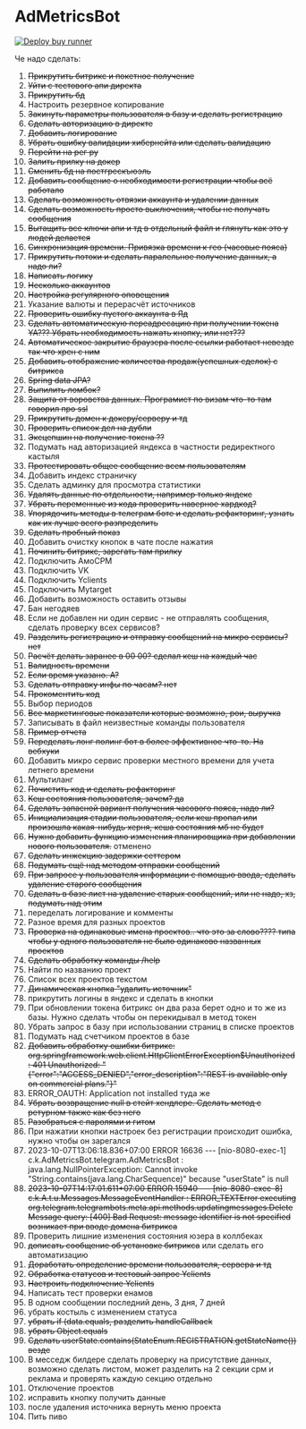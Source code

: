 # AdMetricsBot

[![Deploy buy runner](https://github.com/HCKRMN/AdMetricsBot/actions/workflows/deploy-job.yml/badge.svg?branch=WebHook)](https://github.com/HCKRMN/AdMetricsBot/actions/workflows/deploy-job.yml)



Че надо сделать:
1) ~~Прикрутить битрикс и покетное получение~~
2) ~~Уйти с тестового апи директа~~
3) ~~Прикрутить бд~~
4) Настроить резервное копирование
5) ~~Закинуть параметры пользователя в базу и сделать регистрацию~~
6) ~~Сделать авторизацию в директе~~
7) ~~Добавить логирование~~
8) ~~Убрать ошибку валидации хибернейта или сделать валидацию~~
9) ~~Перейти на рег ру~~
10) ~~Залить прилку на докер~~
11) ~~Сменить бд на постгрескъюэль~~
12) ~~Добавить сообщение о необходимости регистрации чтобы всё работало~~
13) ~~Сделать возможность отвязки аккаунта и удалении данных~~
14) ~~Сделать возможность просто выключения, чтобы не получать сообщения~~
15) ~~Вытащить все ключи апи и тд в отдельный файл и глянуть как это у людей делается~~
16) ~~Синхронизация времени. Привязка времени к гео (часовые пояса)~~
17) ~~Прикрутить потоки и сделать паралельное получение данных, а надо ли?~~
18) ~~Написать логику~~
19) ~~Несколько аккаунтов~~
20) ~~Настройка регулярного оповещения~~
21) Указание валюты и перерасчёт источников
22) ~~Проверить ошибку пустого аккаунта в Яд~~
23) ~~Сделать автоматическую переадресацию при получении токена YA??? Убрать необходимость нажать кнопку, или нет???~~
24) ~~Автоматическое закрытие браузера после ссылки работает невезде так что хрен с ним~~
25) ~~Добавить отображение количества продаж(успешных сделок) с битрикса~~
26) ~~Spring data JPA?~~
27) ~~Выпилить ломбок?~~
28) ~~Защита от воровства данных. Програмист по визам что-то там говорил про ssl~~
29) ~~Прикрутить домен к докеру/серверу и тд~~
30) ~~Проверить список дел на дубли~~
31) ~~Эксцепшин на получение токена ??~~
32) Подумать над авторизацией яндекса в частности редиректного кастыля
33) ~~Протестировать общее сообщение всем пользователям~~
34) Добавить индекс страничку
35) Сделать админку для просмотра статистики
36) ~~Удалять данные по отдельности, например только яндекс~~
37) ~~Убрать переменные из кода                                 проверить                   наверное хардкод?~~
38) ~~Упорядочить методы в телеграм боте и сделать рефакторинг, узнать как их лучше всего разпределить~~
39) ~~Сделать пробный показ~~
40) Добавить очистку кнопок в чате после нажатия
41) ~~Починить битрикс, зарегать там прилку~~
42) Подключить АмоСРМ
43) Подключить VK
44) Подключить Yclients
45) Подключить Mytarget
46) Добавить возможность оставить отзывы
47) Бан негодяев 
48) Если не добавлен ни один сервис - не отправлять сообщения, сделать проверку всех сервисов?
49) ~~Разделить регистрацию и отправку сообщений на микро сервисы? нет~~
50) ~~Расчёт делать заранее в 00 00? сделал кеш на каждый час~~
51) ~~Валидность времени~~
52) ~~Если время указано. А?~~
53) ~~Сделать отправку инфы по часам? нет~~
54) ~~Прокоментить код~~
55) Выбор периодов
56) ~~Все маркетинговые показатели которые возможно, рои, выручка~~
57) Записывать в файл неизвестные команды пользователя
58) ~~Пример отчета~~
59) ~~Переделать лонг полинг бот в более эффективное что-то. На вебхуки~~
60) Добавить микро сервис проверки местного времени для учета летнего времени
61) Мультиланг
62) ~~Почистить код и сделать рефакторинг~~
63) ~~Кеш состояния пользователя, зачем? да~~
64) ~~Сделать запасной вариант получения часового пояса, надо ли?~~
65) ~~Инициализация стадии пользователя, если кеш пропал или произошла какая-нибудь херня, кеша состояния мб не будет~~
66) ~~Нужно добавить функцию изменения планировщика при добавлении нового пользователя.~~ отменено
67) ~~Сделать инжекцию задержки сеттером~~
68) ~~Подумать ещё над методом отправки сообщений~~
69) ~~При запросе у пользователя информации с помощью ввода, сделать удаление старого сообщения~~
70) ~~Сделать в базе лист на удаление старых сообщений, или не надо, хз, подумать над этим~~
71) переделать логирование и комменты 
72) Разное время для разных проектов
73) ~~Проверка на одинаковые имена проектов.. что это за слово???? типа чтобы у одного пользователя не было одинаково названных проектов~~
74) ~~Сделать обработку команды /help~~
75) Найти по названию проект
76) Список всех проектов текстом
77) ~~Динамическая кнопка "удалить источник"~~
78) прикрутить логины в яндекс и сделать в кнопки
79) При обновлении токена битрикс он два раза берет одно и то же из базы. Нужно сделать чтобы он перекидывал в метод токен
80) Убрать запрос в базу при использовании страниц в списке проектов
81) Подумать над счетчиком проектов в базе
82) ~~Добавить обработку ошибки битрикс: org.springframework.web.client.HttpClientErrorException$Unauthorized: 401 Unauthorized: "{"error":"ACCESS_DENIED","error_description":"REST is available only on commercial plans."}"~~
83) ERROR_OAUTH: Application not installed туда же
84) ~~Убрать возвращение null в стейт хендлере. Сделать метод с ретурном также как без него~~
85) ~~Разобраться с паролями и гитом~~
86) При нажатии кнопки настроек без регистрации происходит ошибка, нужно чтобы он зарегался
87) 2023-10-07T13:06:18.836+07:00 ERROR 16636 --- [nio-8080-exec-1] c.k.AdMetricsBot.telegram.AdMetricsBot   : java.lang.NullPointerException: Cannot invoke "String.contains(java.lang.CharSequence)" because "userState" is null
88) ~~2023-10-07T14:17:01.611+07:00 ERROR 15940 --- [nio-8080-exec-8] c.k.A.t.u.Messages.MessageEventHandler   : ERROR_TEXTError executing org.telegram.telegrambots.meta.api.methods.updatingmessages.DeleteMessage query: [400] Bad Request: message identifier is not specified возникает при вводе домена битрикса~~
89) Проверить лишние изменения состояния юзера в коллбеках
90) ~~дописать сообщение об установке битрикса~~ или сделать его автоматизацию
91) ~~Доработать определение времени пользователя, сервера и тд~~
92) ~~Обработка статусов и тестовый запрос Yclients~~
93) ~~Настроить подключение Yclients~~
94) Написать тест проверки енамов
95) В одном сообщении последний день, 3 дня, 7 дней
96) убрать костыль с изменением статуса
97) ~~убрать if (data.equals, разделить handleCallback~~
98) ~~убрать Object.equals~~
99) ~~Сделать userState.contains(StateEnum.REGISTRATION.getStateName()) везде~~
100) В месседж билдере сделать проверку на присутствие данных, возможно сделать листом, может разделить на 2 секции срм и реклама и проверять каждую секцию отдельно
101) Отключение проектов
102) исправить кнопку получить данные
103) после удаления источника вернуть меню проекта
104) Пить пиво